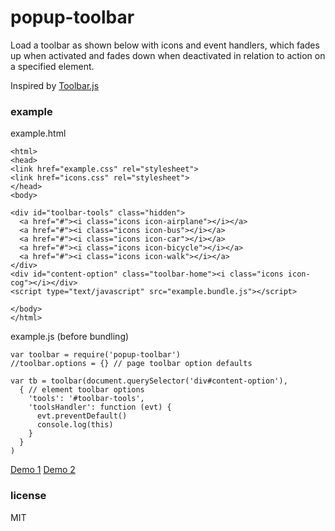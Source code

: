 # popup-toolbar

Load a toolbar as shown below with icons and event handlers, which fades up when activated and fades
down when deactivated in relation to action on a specified element.

Inspired by [Toolbar.js](http://paulkinzett.github.io/toolbar/)

### example

example.html
```
<html>
<head>
<link href="example.css" rel="stylesheet">
<link href="icons.css" rel="stylesheet">
</head>
<body>

<div id="toolbar-tools" class="hidden">
  <a href="#"><i class="icons icon-airplane"></i></a>
  <a href="#"><i class="icons icon-bus"></i></a>
  <a href="#"><i class="icons icon-car"></i></a>
  <a href="#"><i class="icons icon-bicycle"></i></a>
  <a href="#"><i class="icons icon-walk"></i></a>
</div>
<div id="content-option" class="toolbar-home"><i class="icons icon-cog"></i></div>
<script type="text/javascript" src="example.bundle.js"></script>

</body>
</html>
```

example.js (before bundling)
```
var toolbar = require('popup-toolbar')
//toolbar.options = {} // page toolbar option defaults

var tb = toolbar(document.querySelector('div#content-option'), 
  { // element toolbar options
    'tools': '#toolbar-tools',
    'toolsHandler': function (evt) {
      evt.preventDefault()
      console.log(this)
    }
  }
)
```

[Demo 1](http://bloodyknuckles.neocities.org/popuptoolbar/)
[Demo 2](http://bloodyknuckles.neocities.org/popuptoolbar/toolbarpopup.html)

### license

MIT
